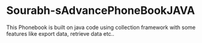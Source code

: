 # Sourabh-sAdvancePhoneBookJAVA
This Phonebook is built on java code using collection framework with some features like export data, retrieve data etc..
